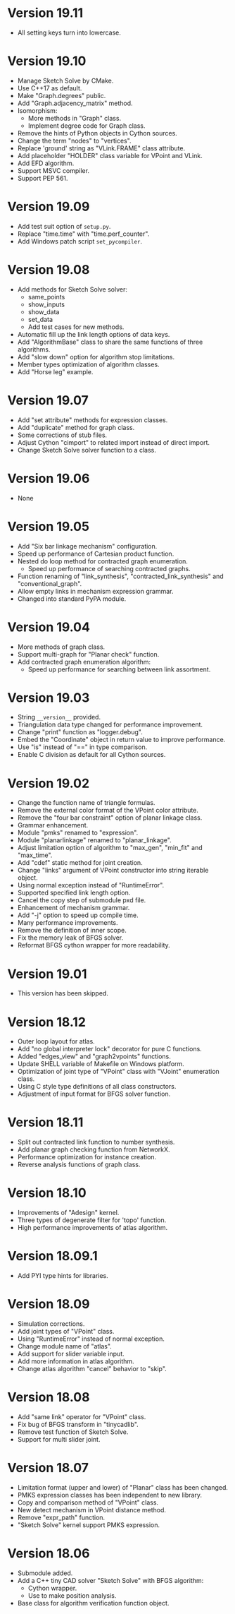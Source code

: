 # Version 19.11

+ All setting keys turn into lowercase.

# Version 19.10

+ Manage Sketch Solve by CMake.
+ Use C++17 as default.
+ Make "Graph.degrees" public.
+ Add "Graph.adjacency_matrix" method.
+ Isomorphism:
    + More methods in "Graph" class.
    + Implement degree code for Graph class.
+ Remove the hints of Python objects in Cython sources.
+ Change the term "nodes" to "vertices".
+ Replace 'ground' string as "VLink.FRAME" class attribute.
+ Add placeholder "HOLDER" class variable for VPoint and VLink.
+ Add EFD algorithm.
+ Support MSVC compiler.
+ Support PEP 561.

# Version 19.09

+ Add test suit option of `setup.py`.
+ Replace "time.time" with "time.perf_counter".
+ Add Windows patch script `set_pycompiler`.

# Version 19.08

+ Add methods for Sketch Solve solver:
    + same_points
    + show_inputs
    + show_data
    + set_data
    + Add test cases for new methods.
+ Automatic fill up the link length options of data keys.
+ Add "AlgorithmBase" class to share the same functions of three algorithms.
+ Add "slow down" option for algorithm stop limitations.
+ Member types optimization of algorithm classes.
+ Add "Horse leg" example.

# Version 19.07

+ Add "set attribute" methods for expression classes.
+ Add "duplicate" method for graph class.
+ Some corrections of stub files.
+ Adjust Cython "cimport" to related import instead of direct import.
+ Change Sketch Solve solver function to a class.

# Version 19.06

+ None

# Version 19.05

+ Add "Six bar linkage mechanism" configuration.
+ Speed up performance of Cartesian product function.
+ Nested do loop method for contracted graph enumeration.
    + Speed up performance of searching contracted graphs.
+ Function renaming of "link_synthesis", "contracted_link_synthesis" and "conventional_graph".
+ Allow empty links in mechanism expression grammar.
+ Changed into standard PyPA module.

# Version 19.04

+ More methods of graph class.
+ Support multi-graph for "Planar check" function.
+ Add contracted graph enumeration algorithm:
    + Speed up performance for searching between link assortment.

# Version 19.03

+ String `__version__` provided.
+ Triangulation data type changed for performance improvement.
+ Change "print" function as "logger.debug".
+ Embed the "Coordinate" object in return value to improve performance.
+ Use "is" instead of "==" in type comparison.
+ Enable C division as default for all Cython sources.

# Version 19.02

+ Change the function name of triangle formulas.
+ Remove the external color format of the VPoint color attribute.
+ Remove the "four bar constraint" option of planar linkage class.
+ Grammar enhancement.
+ Module "pmks" renamed to "expression".
+ Module "planarlinkage" renamed to "planar_linkage".
+ Adjust limitation option of algorithm to "max_gen", "min_fit" and "max_time".
+ Add "cdef" static method for joint creation.
+ Change "links" argument of VPoint constructor into string iterable object.
+ Using normal exception instead of "RuntimeError".
+ Supported specified link length option.
+ Cancel the copy step of submodule pxd file.
+ Enhancement of mechanism grammar.
+ Add "-j" option to speed up compile time.
+ Many performance improvements.
+ Remove the definition of inner scope.
+ Fix the memory leak of BFGS solver.
+ Reformat BFGS cython wrapper for more readability.

# Version 19.01

+ This version has been skipped.

# Version 18.12

+ Outer loop layout for atlas.
+ Add "no global interpreter lock" decorator for pure C functions.
+ Added "edges_view" and "graph2vpoints" functions.
+ Update SHELL variable of Makefile on Windows platform.
+ Optimization of joint type of "VPoint" class with "VJoint" enumeration class.
+ Using C style type definitions of all class constructors.
+ Adjustment of input format for BFGS solver function.

# Version 18.11

+ Split out contracted link function to number synthesis.
+ Add planar graph checking function from NetworkX.
+ Performance optimization for instance creation.
+ Reverse analysis functions of graph class.

# Version 18.10

+ Improvements of "Adesign" kernel.
+ Three types of degenerate filter for 'topo' function.
+ High performance improvements of atlas algorithm.

# Version 18.09.1

+ Add PYI type hints for libraries.

# Version 18.09

+ Simulation corrections.
+ Add joint types of "VPoint" class.
+ Using "RuntimeError" instead of normal exception.
+ Change module name of "atlas".
+ Add support for slider variable input.
+ Add more information in atlas algorithm.
+ Change atlas algorithm "cancel" behavior to "skip".

# Version 18.08

+ Add "same link" operator for "VPoint" class.
+ Fix bug of BFGS transform in "tinycadlib".
+ Remove test function of Sketch Solve.
+ Support for multi slider joint.

# Version 18.07

+ Limitation format (upper and lower) of "Planar" class has been changed.
+ PMKS expression classes has been independent to new library.
+ Copy and comparison method of "VPoint" class.
+ New detect mechanism in VPoint distance method.
+ Remove "expr_path" function.
+ "Sketch Solve" kernel support PMKS expression.

# Version 18.06

+ Submodule added.
+ Add a C++ tiny CAD solver "Sketch Solve" with BFGS algorithm:
    + Cython wrapper.
    + Use to make position analysis.
+ Base class for algorithm verification function object.
